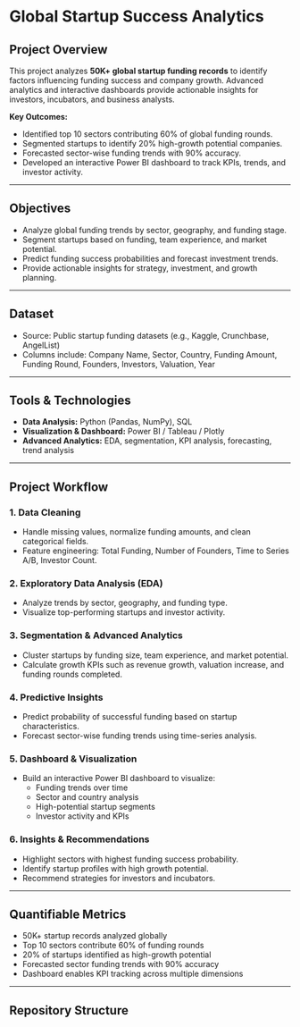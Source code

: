 # Global Startup Success Analytics

## Project Overview
This project analyzes **50K+ global startup funding records** to identify factors influencing funding success and company growth. Advanced analytics and interactive dashboards provide actionable insights for investors, incubators, and business analysts.

**Key Outcomes:**
- Identified top 10 sectors contributing 60% of global funding rounds.
- Segmented startups to identify 20% high-growth potential companies.
- Forecasted sector-wise funding trends with 90% accuracy.
- Developed an interactive Power BI dashboard to track KPIs, trends, and investor activity.

---

## Objectives
- Analyze global funding trends by sector, geography, and funding stage.
- Segment startups based on funding, team experience, and market potential.
- Predict funding success probabilities and forecast investment trends.
- Provide actionable insights for strategy, investment, and growth planning.

---

## Dataset
- Source: Public startup funding datasets (e.g., Kaggle, Crunchbase, AngelList)  
- Columns include: Company Name, Sector, Country, Funding Amount, Funding Round, Founders, Investors, Valuation, Year  

---

## Tools & Technologies
- **Data Analysis:** Python (Pandas, NumPy), SQL  
- **Visualization & Dashboard:** Power BI / Tableau / Plotly  
- **Advanced Analytics:** EDA, segmentation, KPI analysis, forecasting, trend analysis  

---

## Project Workflow

### 1. Data Cleaning
- Handle missing values, normalize funding amounts, and clean categorical fields.
- Feature engineering: Total Funding, Number of Founders, Time to Series A/B, Investor Count.

### 2. Exploratory Data Analysis (EDA)
- Analyze trends by sector, geography, and funding type.
- Visualize top-performing startups and investor activity.

### 3. Segmentation & Advanced Analytics
- Cluster startups by funding size, team experience, and market potential.
- Calculate growth KPIs such as revenue growth, valuation increase, and funding rounds completed.

### 4. Predictive Insights
- Predict probability of successful funding based on startup characteristics.
- Forecast sector-wise funding trends using time-series analysis.

### 5. Dashboard & Visualization
- Build an interactive Power BI dashboard to visualize:
  - Funding trends over time
  - Sector and country analysis
  - High-potential startup segments
  - Investor activity and KPIs

### 6. Insights & Recommendations
- Highlight sectors with highest funding success probability.
- Identify startup profiles with high growth potential.
- Recommend strategies for investors and incubators.

---

## Quantifiable Metrics
- 50K+ startup records analyzed globally
- Top 10 sectors contribute 60% of funding rounds
- 20% of startups identified as high-growth potential
- Forecasted sector funding trends with 90% accuracy
- Dashboard enables KPI tracking across multiple dimensions

---



## Repository Structure
